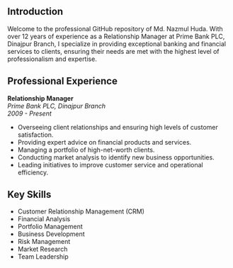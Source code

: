 ## Introduction
Welcome to the professional GitHub repository of Md. Nazmul Huda. With over 12 years of experience as a Relationship Manager at Prime Bank PLC, Dinajpur Branch, I specialize in providing exceptional banking and financial services to clients, ensuring their needs are met with the highest level of professionalism and expertise.

## Professional Experience
**Relationship Manager**  
*Prime Bank PLC, Dinajpur Branch*  
*2009 - Present*  

- Overseeing client relationships and ensuring high levels of customer satisfaction.
- Providing expert advice on financial products and services.
- Managing a portfolio of high-net-worth clients.
- Conducting market analysis to identify new business opportunities.
- Leading initiatives to improve customer service and operational efficiency.

## Key Skills
- Customer Relationship Management (CRM)
- Financial Analysis
- Portfolio Management
- Business Development
- Risk Management
- Market Research
- Team Leadership
